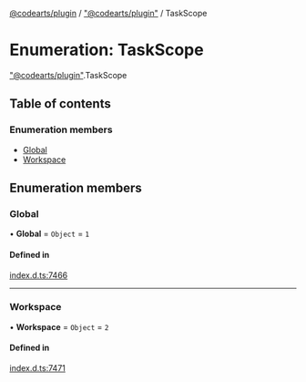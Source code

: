 [@codearts/plugin](../README.md) / ["@codearts/plugin"](../modules/_codearts_plugin_.md) / TaskScope

# Enumeration: TaskScope

["@codearts/plugin"](../modules/_codearts_plugin_.md).TaskScope

## Table of contents

### Enumeration members

- [Global](codearts_plugin_.TaskScope.md#global)
- [Workspace](codearts_plugin_.TaskScope.md#workspace)

## Enumeration members

### Global

• **Global** = `Object` = `1`

#### Defined in

[index.d.ts:7466](https://github.com/huaweicloud/cloudide-plugin-api/blob/a4193a8/index.d.ts#L7466)

___

### Workspace

• **Workspace** = `Object` = `2`

#### Defined in

[index.d.ts:7471](https://github.com/huaweicloud/cloudide-plugin-api/blob/a4193a8/index.d.ts#L7471)
